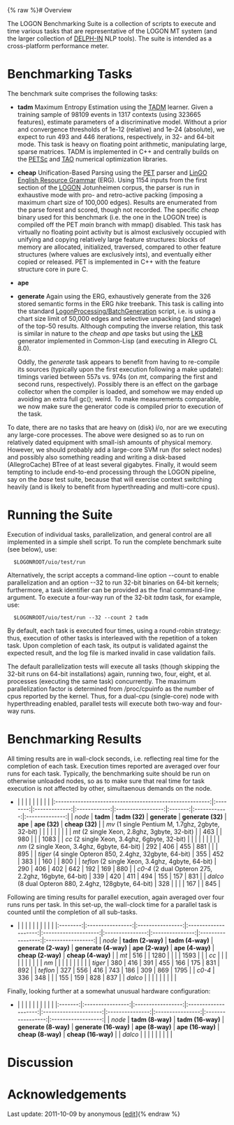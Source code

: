 {% raw %}# Overview

The LOGON Benchmarking Suite is a collection of scripts to execute and
time various tasks that are representative of the LOGON MT system (and
the larger collection of [DELPH-IN](http://www.delph-in.net/) NLP
tools). The suite is intended as a cross-platform performance meter.

# Benchmarking Tasks

The benchmark suite comprises the following tasks:

- **tadm** Maximum Entropy Estimation using the
[TADM](http://tadm.sourceforge.net) learner. Given a training sample
of 98109 events in 1317 contexts (using 323665 features), estimate
parameters of a discriminative model. Without a prior and
convergence thresholds of 1e-12 (relative) and 1e-24 (absolute), we
expect to run 493 and 446 iterations, respectively, in 32- and
64-bit mode. This task is heavy on floating point arithmetic,
manipulating large, sparse matrices. TADM is implemented in C++ and
centrally builds on the [PETSc](http://www-unix.mcs.anl.gov/petsc/)
and [TAO](http://www-unix.mcs.anl.gov/tao/) numerical optimization
libraries.
- **cheap** Unification-Based Parsing using the
[PET](http://www.delph-in.net/pet) parser and [LinGO English
Resource Grammar](http://www.delph-in.net/erg) (ERG). Using 1154
inputs from the first section of the [LOGON](http://www.emmtee.net)
Jotunheimen corpus, the parser is run in exhaustive mode with pro-
and retro-active packing (imposing a maximum chart size of 100,000
edges). Results are enumerated from the parse forest and scored,
though not recorded. The specific *cheap* binary used for this
benchmark (i.e. the one in the LOGON tree) is compiled off the PET
*main* branch with mmap() disabled. This task has virtually no
floating point activity but is almost exclusively occupied with
unifying and copying relatively large feature structures: blocks of
memory are allocated, initialized, traversed, compared to other
feature structures (where values are exclusively ints), and
eventually either copied or released. PET is implemented in C++ with
the feature structure core in pure C.
- **ape**
- **generate** Again using the ERG, exhaustively generate from the 326
stored semantic forms in the ERG *hike* treebank. This task is
calling into the standard
[LogonProcessing/BatchGeneration](https://blog.inductorsoftware.com/docsproto/tools/LogonProcessing_BatchGeneration)
script, i.e. is using a chart size limit of 50,000 edges and
selective unpacking (and storage) of the top-50 results. Although
computing the inverse relation, this task is similar in nature to
the *cheap* and *ape* tasks but using the
[LKB](http://www.delph-in.net/lkb/) generator implemented in
Common-Lisp (and executing in Allegro CL 8.0).
  
  Oddly, the *generate* task appears to benefit from having to
re-compile its sources (typically upon the first execution following
a make update): timings varied between 557s vs. 974s (on *mt*,
comparing the first and second runs, respectively). Possibly there
is an effect on the garbage collector when the compiler is loaded,
and somehow we may ended up avoiding an extra full gc(); weird. To
make measurements comparable, we now make sure the generator code is
compiled prior to execution of the task.

To date, there are no tasks that are heavy on (disk) i/o, nor are we
executing any large-core processes. The above were designed so as to run
on relatively dated equipment with small-ish amounts of physical memory.
However, we should probably add a large-core SVM run (for select nodes)
and possibly also something reading and writing a disk-based
(AllegroCache) BTree of at least several gigabytes. Finally, it would
seem tempting to include end-to-end processing through the LOGON
pipeline, say on the *base* test suite, because that will exercise
context switching heavily (and is likely to benefit from hyperthreading
and multi-core cpus).

# Running the Suite

Execution of individual tasks, parallelization, and general control are
all implemented in a simple shell script. To run the complete benchmark
suite (see below), use:

      $LOGONROOT/uio/test/run

Alternatively, the script accepts a command-line option --count to
enable parallelization and an option --32 to run 32-bit binaries on
64-bit kernels; furthermore, a task identifier can be provided as the
final command-line argument. To execute a four-way run of the 32-bit
*tadm* task, for example, use:

      $LOGONROOT/uio/test/run --32 --count 2 tadm

By default, each task is executed four times, using a round-robin
strategy: thus, execution of other tasks is interleaved with the
repetition of a token task. Upon completion of each task, its output is
validated against the expected result, and the log file is marked
invalid in case validation fails.

The default parallelization tests will execute all tasks (though
skipping the 32-bit runs on 64-bit installations) again, running two,
four, eight, et al. processes (executing the same task) concurrently.
The maximum parallelization factor is determined from /proc/cpuinfo as
the number of cpus reported by the kernel. Thus, for a dual-cpu
(single-core) node with hyperthreading enabled, parallel tests will
execute both two-way and four-way runs.

# Benchmarking Results

All timing results are in wall-clock seconds, i.e. reflecting real time
for the completion of each task. Execution times reported are averaged
over four runs for each task. Typically, the benchmarking suite should
be run on otherwise unloaded nodes, so as to make sure that real time
for task execution is not affected by other, simultaenous demands on the
node.

- |                                                         |          |               |              |                   |         |              |                |
|:-------------------------------------------------------:|:--------:|:-------------:|:------------:|:-----------------:|:-------:|:------------:|:--------------:|
|                         *node*                          | **tadm** | **tadm (32)** | **generate** | **generate (32)** | **ape** | **ape (32)** | **cheap (32)** |
|    *mv* (1 single Pentium M, 1.7ghz, 2gbyte, 32-bit)    |          |               |              |                   |         |              |                |
|      *mt* (2 single Xeon, 2.8ghz, 3gbyte, 32-bit)       |          |      463      |              |        980        |         |              |      1083      |
|      *cc* (2 single Xeon, 3.4ghz, 6gbyte, 32-bit)       |          |               |              |                   |         |              |                |
|      *nm* (2 single Xeon, 3.4ghz, 6gbyte, 64-bit)       |   292    |      406      |     455      |        881        |         |              |      895       |
| *tiger* (4 single Opteron 850, 2.4ghz, 32gbyte, 64-bit) |   355    |      452      |     383      |                   |   160   |              |      800       |
|    *teflon* (2 single Xeon, 3.4ghz, 4gbyte, 64-bit)     |   290    |      406      |     402      |        642        |   192   |     169      |      880       |
|  *c0-4* (2 dual Opteron 275, 2.2ghz, 16gbyte, 64-bit)   |   339    |      420      |     411      |        494        |   155   |     157      |      831       |
| *dalco* (8 dual Opteron 880, 2.4ghz, 128gbyte, 64-bit)  |   328    |               |              |                   |   167   |              |      845       |

Following are timing results for parallel execution, again averaged over
four runs runs per task. In this set-up, the wall-clock time for a
parallel task is counted until the completion of all sub-tasks.

- |          |                  |                  |                      |                      |                 |                 |                   |                   |
|:--------:|:----------------:|:----------------:|:--------------------:|:--------------------:|:---------------:|:---------------:|:-----------------:|:-----------------:|
|  *node*  | **tadm (2-way)** | **tadm (4-way)** | **generate (2-way)** | **generate (4-way)** | **ape (2-way)** | **ape (4-way)** | **cheap (2-way)** | **cheap (4-way)** |
|   *mt*   |       516        |                  |         1280         |                      |                 |                 |       1593        |                   |
|   *cc*   |                  |                  |                      |                      |                 |                 |                   |                   |
|   *nm*   |                  |                  |                      |                      |                 |                 |                   |                   |
| *tiger*  |       380        |       416        |         391          |         455          |       166       |       175       |        831        |        892        |
| *teflon* |       327        |       556        |         416          |         743          |       186       |       309       |        869        |       1795        |
|  *c0-4*  |       336        |       348        |                      |                      |       155       |       159       |        828        |        837        |
| *dalco*  |                  |                  |                      |                      |                 |                 |                   |                   |

Finally, looking further at a somewhat unusual hardware configuration:

- |         |                  |                   |                      |                       |                 |                  |                   |                    |
|:-------:|:----------------:|:-----------------:|:--------------------:|:---------------------:|:---------------:|:----------------:|:-----------------:|:------------------:|
| *node*  | **tadm (8-way)** | **tadm (16-way)** | **generate (8-way)** | **generate (16-way)** | **ape (8-way)** | **ape (16-way)** | **cheap (8-way)** | **cheap (16-way)** |
| *dalco* |                  |                   |                      |                       |                 |                  |                   |                    |

# Discussion

# Acknowledgements

Last update: 2011-10-09 by anonymous [[edit](https://github.com/delph-in/docs/wiki/LogonTest_BenchmarkingSuite/_edit)]{% endraw %}
